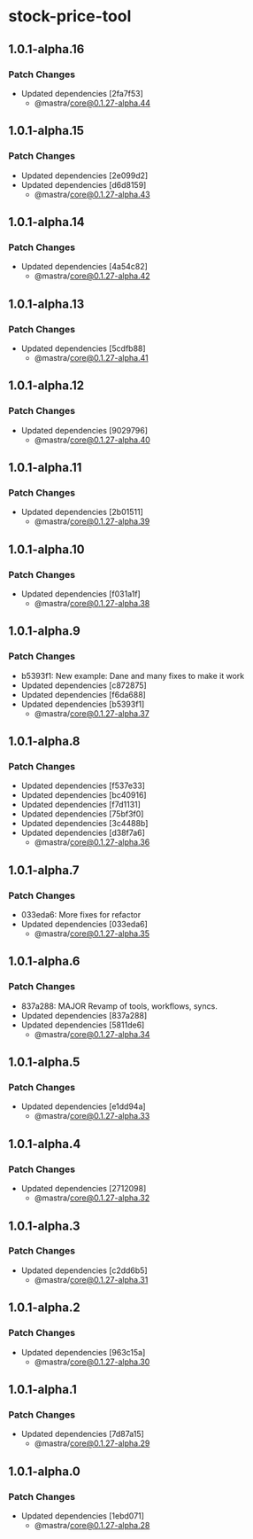 # stock-price-tool

## 1.0.1-alpha.16

### Patch Changes

- Updated dependencies [2fa7f53]
  - @mastra/core@0.1.27-alpha.44

## 1.0.1-alpha.15

### Patch Changes

- Updated dependencies [2e099d2]
- Updated dependencies [d6d8159]
  - @mastra/core@0.1.27-alpha.43

## 1.0.1-alpha.14

### Patch Changes

- Updated dependencies [4a54c82]
  - @mastra/core@0.1.27-alpha.42

## 1.0.1-alpha.13

### Patch Changes

- Updated dependencies [5cdfb88]
  - @mastra/core@0.1.27-alpha.41

## 1.0.1-alpha.12

### Patch Changes

- Updated dependencies [9029796]
  - @mastra/core@0.1.27-alpha.40

## 1.0.1-alpha.11

### Patch Changes

- Updated dependencies [2b01511]
  - @mastra/core@0.1.27-alpha.39

## 1.0.1-alpha.10

### Patch Changes

- Updated dependencies [f031a1f]
  - @mastra/core@0.1.27-alpha.38

## 1.0.1-alpha.9

### Patch Changes

- b5393f1: New example: Dane and many fixes to make it work
- Updated dependencies [c872875]
- Updated dependencies [f6da688]
- Updated dependencies [b5393f1]
  - @mastra/core@0.1.27-alpha.37

## 1.0.1-alpha.8

### Patch Changes

- Updated dependencies [f537e33]
- Updated dependencies [bc40916]
- Updated dependencies [f7d1131]
- Updated dependencies [75bf3f0]
- Updated dependencies [3c4488b]
- Updated dependencies [d38f7a6]
  - @mastra/core@0.1.27-alpha.36

## 1.0.1-alpha.7

### Patch Changes

- 033eda6: More fixes for refactor
- Updated dependencies [033eda6]
  - @mastra/core@0.1.27-alpha.35

## 1.0.1-alpha.6

### Patch Changes

- 837a288: MAJOR Revamp of tools, workflows, syncs.
- Updated dependencies [837a288]
- Updated dependencies [5811de6]
  - @mastra/core@0.1.27-alpha.34

## 1.0.1-alpha.5

### Patch Changes

- Updated dependencies [e1dd94a]
  - @mastra/core@0.1.27-alpha.33

## 1.0.1-alpha.4

### Patch Changes

- Updated dependencies [2712098]
  - @mastra/core@0.1.27-alpha.32

## 1.0.1-alpha.3

### Patch Changes

- Updated dependencies [c2dd6b5]
  - @mastra/core@0.1.27-alpha.31

## 1.0.1-alpha.2

### Patch Changes

- Updated dependencies [963c15a]
  - @mastra/core@0.1.27-alpha.30

## 1.0.1-alpha.1

### Patch Changes

- Updated dependencies [7d87a15]
  - @mastra/core@0.1.27-alpha.29

## 1.0.1-alpha.0

### Patch Changes

- Updated dependencies [1ebd071]
  - @mastra/core@0.1.27-alpha.28
